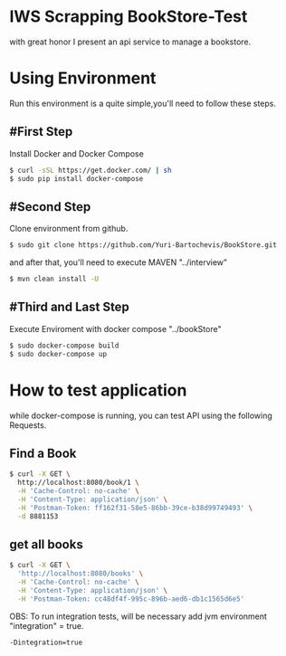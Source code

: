 IWS Scrapping BookStore-Test
===

with great honor I present an api service to manage a bookstore.

# Using Environment
Run this environment is a quite simple,you'll need to follow these steps.

## #First Step
Install Docker and Docker Compose

```bash
$ curl -sSL https://get.docker.com/ | sh
$ sudo pip install docker-compose
```

## #Second Step
Clone environment from github.

```bash
$ sudo git clone https://github.com/Yuri-Bartochevis/BookStore.git
```
and after that, you'll need to execute MAVEN "../interview"

```bash
$ mvn clean install -U
```

## #Third and Last Step
Execute Enviroment with docker compose  "../bookStore"

```bash
$ sudo docker-compose build
$ sudo docker-compose up
```
How to test application 
===
while docker-compose is running, you can test API using the following Requests.

## Find a Book
```bash
$ curl -X GET \
  http://localhost:8080/book/1 \
  -H 'Cache-Control: no-cache' \
  -H 'Content-Type: application/json' \
  -H 'Postman-Token: ff162f31-58e5-86bb-39ce-b38d99749493' \
  -d 8881153
```

## get all books
```bash
$ curl -X GET \
  'http://localhost:8080/books' \
  -H 'Cache-Control: no-cache' \
  -H 'Content-Type: application/json' \
  -H 'Postman-Token: cc48df4f-995c-896b-aed6-db1c1565d6e5'
```


OBS: To run integration tests, will be necessary add jvm environment "integration" = true. 

```bash
-Dintegration=true
```

